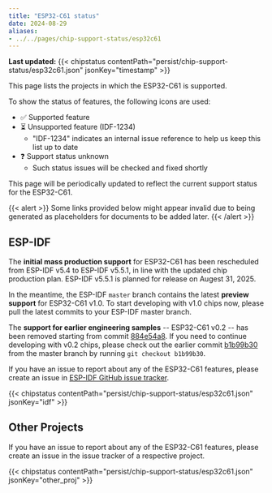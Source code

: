 ```yaml
---
title: "ESP32-C61 status"
date: 2024-08-29
aliases:
- ../../pages/chip-support-status/esp32c61
---
```


**Last updated:** {{< chipstatus contentPath="persist/chip-support-status/esp32c61.json" jsonKey="timestamp" >}}

This page lists the projects in which the ESP32-C61 is supported.

To show the status of features, the following icons are used:

- :white_check_mark: Supported feature
- :hourglass_flowing_sand: Unsupported feature (IDF-1234)
  - \"IDF-1234\" indicates an internal issue reference to help us keep this list up to date
- :question: Support status unknown
  - Such status issues will be checked and fixed shortly

This page will be periodically updated to reflect the current support status for the ESP32-C61.

{{< alert >}}
  Some links provided below might appear invalid due to being generated as placeholders for documents to be added later.
{{< /alert >}}


## ESP-IDF

The **initial mass production support** for ESP32-C61 has been rescheduled from ESP-IDF v5.4 to ESP-IDF v5.5.1, in line with the updated chip production plan. ESP-IDF v5.5.1 is planned for release on Augest 31, 2025.

In the meantime, the ESP-IDF `master` branch contains the latest **preview support** for ESP32-C61 v1.0. To start developing with v1.0 chips now, please pull the latest commits to your ESP-IDF master branch.

The **support for earlier engineering samples** -- ESP32-C61 v0.2 -- has been removed starting from commit [884e54a8](https://github.com/espressif/esp-idf/commit/884e54a8dd97ce9ad2c2b5d6a6c0a744c641157e). If you need to continue developing with v0.2 chips, please check out the earlier commit [b1b99b30](https://github.com/espressif/esp-idf/commit/b1b99b30ef96011e2e72a6532e31ede05f73e55f) from the master branch by running `git checkout b1b99b30`.

If you have an issue to report about any of the ESP32-C61 features, please create an issue in [ESP-IDF GitHub issue tracker](https://github.com/espressif/esp-idf/issues).

{{< chipstatus contentPath="persist/chip-support-status/esp32c61.json" jsonKey="idf" >}}


## Other Projects

If you have an issue to report about any of the ESP32-C61 features, please create an issue in the issue tracker of a respective project.

{{< chipstatus contentPath="persist/chip-support-status/esp32c61.json" jsonKey="other_proj" >}}
